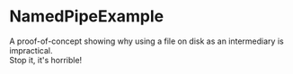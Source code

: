 # NamedPipeExample

A proof-of-concept showing why using a file on disk as an intermediary is impractical. \
Stop it, it's horrible!